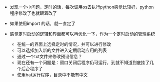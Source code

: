 # 

* 发现一个小问题，定时的话，每次调用os去执行python感觉比较好，python程序修改了也就跟着改了

* 如果使用import 的话，就一直定了

* 感觉定时启动的逻辑和界面都可以再优化一下，作为一个定时启动的管理系统
   * 在统一的界面上选择定时的情况，并可以进行修改
   * 可以选择加入新的文件进入定期启动应用的列表
   * 通过一个txt文件来修改预设信息？
   * 现在还有一个问题是：窗口关闭后程序仍可运行，到就不知道到底挂了几个后台程序了
   * 使用bat运行程序，目录中不能有中文